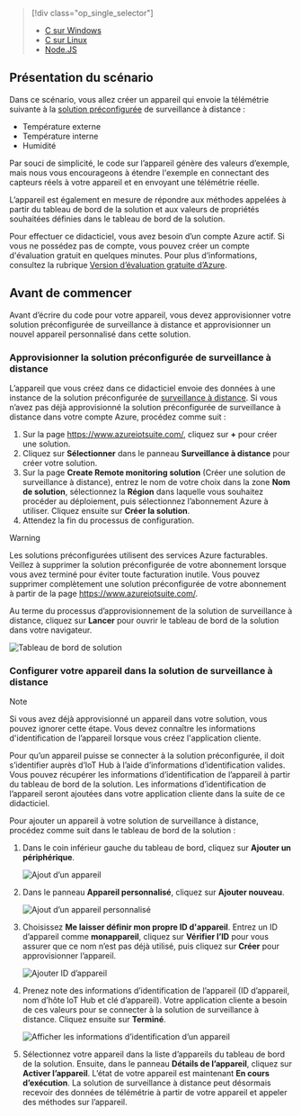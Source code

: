 > [!div class="op_single_selector"]
> * [C sur Windows](../articles/iot-suite/iot-suite-v1-connecting-devices.md)
> * [C sur Linux](../articles/iot-suite/iot-suite-v1-connecting-devices-linux.md)
> * [Node.JS](../articles/iot-suite/iot-suite-v1-connecting-devices-node.md)
> 
> 

## <a name="scenario-overview"></a>Présentation du scénario
Dans ce scénario, vous allez créer un appareil qui envoie la télémétrie suivante à la [solution préconfigurée][lnk-what-are-preconfig-solutions] de surveillance à distance :

* Température externe
* Température interne
* Humidité

Par souci de simplicité, le code sur l’appareil génère des valeurs d’exemple, mais nous vous encourageons à étendre l'exemple en connectant des capteurs réels à votre appareil et en envoyant une télémétrie réelle.

L’appareil est également en mesure de répondre aux méthodes appelées à partir du tableau de bord de la solution et aux valeurs de propriétés souhaitées définies dans le tableau de bord de la solution.

Pour effectuer ce didacticiel, vous avez besoin d’un compte Azure actif. Si vous ne possédez pas de compte, vous pouvez créer un compte d'évaluation gratuit en quelques minutes. Pour plus d’informations, consultez la rubrique [Version d’évaluation gratuite d’Azure][lnk-free-trial].

## <a name="before-you-start"></a>Avant de commencer
Avant d’écrire du code pour votre appareil, vous devez approvisionner votre solution préconfigurée de surveillance à distance et approvisionner un nouvel appareil personnalisé dans cette solution.

### <a name="provision-your-remote-monitoring-preconfigured-solution"></a>Approvisionner la solution préconfigurée de surveillance à distance
L’appareil que vous créez dans ce didacticiel envoie des données à une instance de la solution préconfigurée de [surveillance à distance][lnk-remote-monitoring]. Si vous n’avez pas déjà approvisionné la solution préconfigurée de surveillance à distance dans votre compte Azure, procédez comme suit :

1. Sur la page <https://www.azureiotsuite.com/>, cliquez sur **+** pour créer une solution.
2. Cliquez sur **Sélectionner** dans le panneau **Surveillance à distance** pour créer votre solution.
3. Sur la page **Create Remote monitoring solution** (Créer une solution de surveillance à distance), entrez le nom de votre choix dans la zone **Nom de solution**, sélectionnez la **Région** dans laquelle vous souhaitez procéder au déploiement, puis sélectionnez l’abonnement Azure à utiliser. Cliquez ensuite sur **Créer la solution**.
4. Attendez la fin du processus de configuration.

> [!WARNING]
> Les solutions préconfigurées utilisent des services Azure facturables. Veillez à supprimer la solution préconfigurée de votre abonnement lorsque vous avez terminé pour éviter toute facturation inutile. Vous pouvez supprimer complètement une solution préconfigurée de votre abonnement à partir de la page <https://www.azureiotsuite.com/>.
> 
> 

Au terme du processus d’approvisionnement de la solution de surveillance à distance, cliquez sur **Lancer** pour ouvrir le tableau de bord de la solution dans votre navigateur.

![Tableau de bord de solution][img-dashboard]

### <a name="provision-your-device-in-the-remote-monitoring-solution"></a>Configurer votre appareil dans la solution de surveillance à distance
> [!NOTE]
> Si vous avez déjà approvisionné un appareil dans votre solution, vous pouvez ignorer cette étape. Vous devez connaître les informations d'identification de l’appareil lorsque vous créez l'application cliente.
> 
> 

Pour qu’un appareil puisse se connecter à la solution préconfigurée, il doit s’identifier auprès d’IoT Hub à l’aide d’informations d’identification valides. Vous pouvez récupérer les informations d’identification de l’appareil à partir du tableau de bord de la solution. Les informations d’identification de l’appareil seront ajoutées dans votre application cliente dans la suite de ce didacticiel.

Pour ajouter un appareil à votre solution de surveillance à distance, procédez comme suit dans le tableau de bord de la solution :

1. Dans le coin inférieur gauche du tableau de bord, cliquez sur **Ajouter un périphérique**.
   
   ![Ajout d’un appareil][1]
2. Dans le panneau **Appareil personnalisé**, cliquez sur **Ajouter nouveau**.
   
   ![Ajout d’un appareil personnalisé][2]
3. Choisissez **Me laisser définir mon propre ID d'appareil**. Entrez un ID d’appareil comme **monappareil**, cliquez sur **Vérifier l’ID** pour vous assurer que ce nom n’est pas déjà utilisé, puis cliquez sur **Créer** pour approvisionner l’appareil.
   
   ![Ajouter ID d’appareil][3]
4. Prenez note des informations d’identification de l’appareil (ID d’appareil, nom d’hôte IoT Hub et clé d’appareil). Votre application cliente a besoin de ces valeurs pour se connecter à la solution de surveillance à distance. Cliquez ensuite sur **Terminé**.
   
    ![Afficher les informations d’identification d’un appareil][4]
5. Sélectionnez votre appareil dans la liste d’appareils du tableau de bord de la solution. Ensuite, dans le panneau **Détails de l’appareil**, cliquez sur **Activer l’appareil**. L’état de votre appareil est maintenant **En cours d’exécution**. La solution de surveillance à distance peut désormais recevoir des données de télémétrie à partir de votre appareil et appeler des méthodes sur l’appareil.

[img-dashboard]: ./media/iot-suite-v1-selector-connecting/dashboard.png
[1]: ./media/iot-suite-v1-selector-connecting/suite0.png
[2]: ./media/iot-suite-v1-selector-connecting/suite1.png
[3]: ./media/iot-suite-v1-selector-connecting/suite2.png
[4]: ./media/iot-suite-v1-selector-connecting/suite3.png

[lnk-what-are-preconfig-solutions]: ../articles/iot-suite/iot-suite-v1-what-are-preconfigured-solutions.md
[lnk-remote-monitoring]: ../articles/iot-suite/iot-suite-v1-remote-monitoring-sample-walkthrough.md
[lnk-free-trial]: http://azure.microsoft.com/pricing/free-trial/
